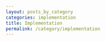 ```yaml
---
layout: posts_by_category
categories: implementation
title: Implementation
permalink: /category/implementation
---
```

